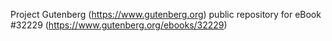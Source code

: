 Project Gutenberg (https://www.gutenberg.org) public repository for eBook #32229 (https://www.gutenberg.org/ebooks/32229)
